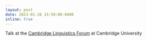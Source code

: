 ```yaml
---
layout: post
date: 2023-01-26 15:59:00-0400
inline: true
---
```


Talk at the [Cambridge Linguistics Forum](/https://www.mmll.cam.ac.uk/cambridge-linguistics-forum-series/) at Cambridge University
